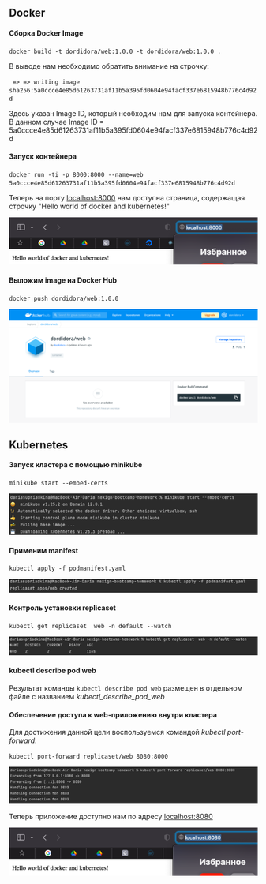 ## Docker 

#### Сборка Docker Image

``docker build -t dordidora/web:1.0.0 -t dordidora/web:1.0.0 .``

В выводе нам необходимо обратить внимание на строчку:

`` => => writing image sha256:5a0ccce4e85d61263731af11b5a395fd0604e94facf337e6815948b776c4d92d``

Здесь указан Image ID, который необходим нам для запуска контейнера.
В данном случае Image ID = 5a0ccce4e85d61263731af11b5a395fd0604e94facf337e6815948b776c4d92d

#### Запуск контейнера 
``docker run -ti -p 8000:8000 --name=web 5a0ccce4e85d61263731af11b5a395fd0604e94facf337e6815948b776c4d92d``

Теперь на порту [localhost:8000](http://localhost:8000) нам доступна страница, содержащая строчку 
"Hello world of docker and kubernetes!"

![image](resources/result8000.png)

#### Выложим image на Docker Hub

``docker push dordidora/web:1.0.0``

![dockerhub](resources/dockerhub.png)

## Kubernetes

#### Запуск кластера с помощью minikube

``minikube start --embed-certs``

![minikube start](resources/minikube_start.png)

#### Применим manifest 

``kubectl apply -f podmanifest.yaml``

![kubectl apply](resources/kubectl_apply.png)

#### Контроль установки replicaset 

``kubectl get replicaset  web -n default --watch``

![kubectl_get_replicaset](resources/kubectl_get_replicaset.png)

#### kubectl describe pod web 

Результат команды ``kubectl describe pod web`` размещен в отдельном файле с названием *kubectl_describe_pod_web*

#### Обеспечение доступа к web-приложению внутри кластера

Для достижения данной цели воспользуемся командой *kubectl port-forward*:

``kubectl port-forward replicaset/web 8080:8000``

![ports](resources/ports.png)

Теперь приложение доступно нам по адресу [localhost:8080](http://localhost:8080)

![image](resources/result8080.png)